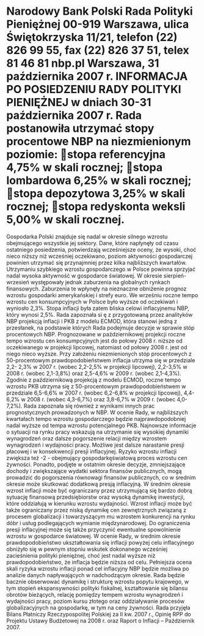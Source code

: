 Narodowy Bank Polski
Rada Polityki Pieniężnej
00-919 Warszawa, ulica Świętokrzyska 11/21, telefon (22) 826 99 55, fax (22) 826 37 51,
telex 81 46 81 nbp.pl
Warszawa, 31 października 2007 r.
INFORMACJA PO POSIEDZENIU RADY POLITYKI PIENIĘŻNEJ
w dniach 30-31 października 2007 r.
Rada postanowiła utrzymać stopy procentowe NBP na niezmienionym poziomie:
stopa referencyjna 4,75% w skali rocznej;
stopa lombardowa 6,25% w skali rocznej;
stopa depozytowa 3,25% w skali rocznej;
stopa redyskonta weksli 5,00% w skali rocznej.
==================================================================
Gospodarka Polski znajduje się nadal w okresie silnego wzrostu obejmującego wszystkie jej
sektory. Dane, które napłynęły od czasu ostatniego posiedzenia, potwierdzają wcześniejsze oceny,
że wysoki, choć nieco niższy niż wcześniej oczekiwano, poziom aktywności gospodarczej powinien
utrzymać się przynajmniej przez kilka najbliższych kwartałów. Utrzymaniu szybkiego wzrostu
gospodarczego w Polsce powinna sprzyjać nadal wysoka aktywność w gospodarce światowej. W
okresie sierpień-wrzesień występowały jednak zaburzenia na globalnych rynkach finansowych.
Zaburzenia te wpłynęły na nieznaczne obniżenie prognoz wzrostu gospodarki amerykańskiej i
strefy euro.
We wrześniu roczne tempo wzrostu cen konsumpcyjnych w Polsce było wyższe od
oczekiwań i wyniosło 2,3%. Stopa inflacji była zatem bliska celowi inflacyjnemu NBP, który
wynosi 2,5%.
Rada zapoznała si
ę z przygotowaną przez analityków NBP projekcją inflacji i PKB z
modelu ECMOD, która stanowi jedną z przesłanek, na podstawie których Rada podejmuje decyzje
w sprawie stóp procentowych NBP. Prognozowane w październikowej projekcji roczne tempo
wzrostu cen konsumpcyjnych jest do połowy 2008 r. niższe od oczekiwanego w projekcji lipcowej,
natomiast od połowy 2008 r. jest od niego nieco wyższe. Przy założeniu niezmienionych stóp
procentowych z 50-procentowym prawdopodobieństwem inflacja utrzyma się w przedziale 2,2-
2,3% w 2007 r. (wobec 2,2-2,5% w projekcji lipcowej), 2,2-3,5% w 2008 r. (wobec 2,1-3,8%) oraz
2,5-4,6% w 2009 r. (wobec 2,1-4,3%).
Zgodnie z październikową projekcją z modelu ECMOD, roczne tempo wzrostu PKB
utrzyma się z 50-procentowym prawdopodobieństwem w przedziale 6,5-6,6% w 2007 r. (wobec
6,2-6,8% w projekcji lipcowej), 4,4-6,2% w 2008 r. (wobec 4,3-6,7%) oraz 3,8-6,7% w 2009 r.
(wobec 4,0-7,2%).
Rada zapoznała się również z wynikami innych prac prognostycznych prowadzonych w
NBP.
W ocenie Rady, w najbliższych kwartałach tempo wzrostu gospodarczego będzie
najprawdopodobniej nadal wyższe od tempa wzrostu potencjalnego PKB. Najnowsze informacje o
sytuacji na rynku pracy wskazują na utrzymanie się wysokiej dynamiki wynagrodzeń oraz dalsze
pogorszenie relacji między wzrostem wynagrodzeń i wydajności pracy. Możliwe jest dalsze
narastanie presji płacowej i w konsekwencji presji inflacyjnej. Ryzyko wzrostu inflacji zwiększa też
-2 -
obejmujący gospodarkęświatową proces wzrostu cen żywności. Ponadto, podjęte w ostatnim
okresie decyzje, zmniejszające dochody i zwiększające wydatki sektora finansów publicznych,
mogą prowadzić do pogorszenia równowagi finansów publicznych, co w średnim okresie może
skutkować dodatkową presją inflacyjną.
W średnim okresie wzrost inflacji może być ograniczany przez utrzymującą się bardzo
dobrą sytuację finansową przedsiębiorstw oraz wysoką dynamikę inwestycji, które oddziałują w
kierunku wzrostu wydajności. Wzrost inflacji może być także ograniczany przez niską dynamikę
cen zewnętrznych związaną z procesem globalizacji i towarzyszącym mu wzrostem konkurencji na
rynku dóbr i usług podlegających wymianie międzynarodowej. Do ograniczenia presji inflacyjnej
może się także przyczynić ewentualne spowolnienie wzrostu w gospodarce światowej.
W ocenie Rady, w średnim okresie prawdopodobieństwo ukształtowania się inflacji powyżej
celu inflacyjnego obniżyło się w pewnym stopniu wskutek dokonanego wcześniej zacieśnienia
polityki pieniężnej, choć jest nadal wyższe niż prawdopodobieństwo, że inflacja będzie niższa od
celu. Pełniejsza ocena skali ryzyka wzrostu inflacji ponad cel inflacyjny NBP będzie możliwa po
analizie danych napływających w nadchodzącym okresie.
Rada będzie bacznie obserwować dynamikę i strukturę wzrostu popytu krajowego, w tym
stopień ekspansywności polityki fiskalnej, kształtowanie się bilansu obrotów bieżących, relację
pomiędzy tempem wzrostu wynagrodzeń i wydajności pracy, poziom kursu złotego oraz
oddziaływanie procesów globalizacyjnych na gospodarkę, w tym na ceny żywności.
Rada przyjęła Bilans Płatniczy Rzeczypospolitej Polskiej za II kw. 2007 r., Opinię RPP do
Projektu Ustawy Budżetowej na 2008 r. oraz Raport o Inflacji – Październik 2007.
